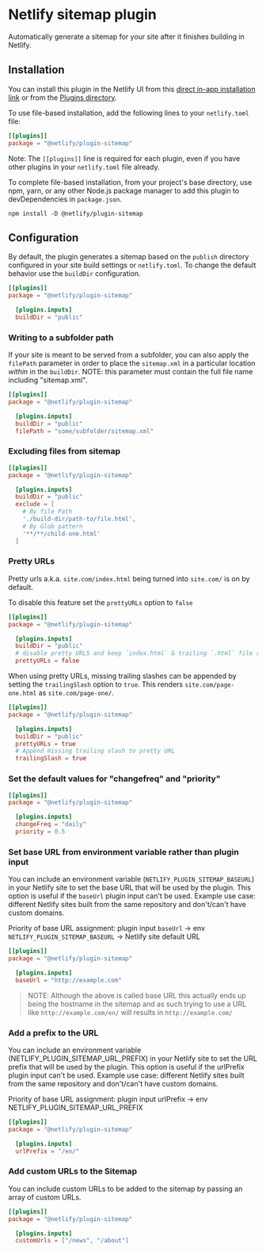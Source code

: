 # Netlify sitemap plugin

Automatically generate a sitemap for your site after it finishes building in Netlify.

## Installation

You can install this plugin in the Netlify UI from this [direct in-app installation link](https://app.netlify.com/plugins/@netlify/plugin-sitemap/install) or from the [Plugins directory](https://app.netlify.com/plugins).

To use file-based installation, add the following lines to your `netlify.toml` file:

```toml
[[plugins]]
package = "@netlify/plugin-sitemap"
```

Note: The `[[plugins]]` line is required for each plugin, even if you have other plugins in your `netlify.toml` file already.

To complete file-based installation, from your project's base directory, use npm, yarn, or any other Node.js package manager to add this plugin to devDependencies in `package.json`.

```
npm install -D @netlify/plugin-sitemap
```

## Configuration

By default, the plugin generates a sitemap based on the `publish` directory configured in your site build settings or `netlify.toml`.
To change the default behavior use the `buildDir` configuration.

```toml
[[plugins]]
package = "@netlify/plugin-sitemap"

  [plugins.inputs]
  buildDir = "public"
```

### Writing to a subfolder path

If your site is meant to be served from a subfolder, you can also apply the `filePath` parameter in order to place the `sitemap.xml` in a particular location _within_ in the `buildDir`. NOTE: this parameter must contain the full file name including "sitemap.xml".

```toml
[[plugins]]
package = "@netlify/plugin-sitemap"

  [plugins.inputs]
  buildDir = "public"
  filePath = "some/subfolder/sitemap.xml"
```

### Excluding files from sitemap

```toml
[[plugins]]
package = "@netlify/plugin-sitemap"

  [plugins.inputs]
  buildDir = "public"
  exclude = [
    # By file Path
    './build-dir/path-to/file.html',
    # By Glob pattern
    '**/**/child-one.html'
  ]
```

### Pretty URLs

Pretty urls a.k.a. `site.com/index.html` being turned into  `site.com/` is on by default.

To disable this feature set the `prettyURLs` option to `false`

```toml
[[plugins]]
package = "@netlify/plugin-sitemap"

  [plugins.inputs]
  buildDir = "public"
  # disable pretty URLS and keep `index.html` & trailing `.html` file references in paths
  prettyURLs = false
```

When using pretty URLs, missing trailing slashes can be appended by setting the `trailingSlash` option to `true`. This renders `site.com/page-one.html` as `site.com/page-one/`.

```toml
[[plugins]]
package = "@netlify/plugin-sitemap"

  [plugins.inputs]
  buildDir = "public"
  prettyURLs = true
  # Append missing trailing slash to pretty URL
  trailingSlash = true
```

### Set the default values for "changefreq" and "priority"

```toml
[[plugins]]
package = "@netlify/plugin-sitemap"

  [plugins.inputs]
  changeFreq = "daily"
  priority = 0.5
```
### Set base URL from environment variable rather than plugin input

You can include an environment variable (`NETLIFY_PLUGIN_SITEMAP_BASEURL`) in your Netlify site to set the base URL that will be used by the plugin. This option is useful if the `baseUrl` plugin input can't be used.
Example use case: different Netlify sites built from the same repository and don't/can't have custom domains.

Priority of base URL assignment:
plugin input `baseUrl` -> env `NETLIFY_PLUGIN_SITEMAP_BASEURL` -> Netlify site default URL

```toml
[[plugins]]
package = "@netlify/plugin-sitemap"

  [plugins.inputs]
  baseUrl = "http://example.com"
```

>  NOTE: Although the above is called base URL this actually ends up being the hostname in the sitemap and as such trying to use a URL like `http://example.com/en/` will results in `http://example.com/`

### Add a prefix to the URL

You can include an environment variable (NETLIFY_PLUGIN_SITEMAP_URL_PREFIX) in your Netlify site to set the URL prefix that will be used by the plugin. This option is useful if the urlPrefix plugin input can't be used. Example use case: different Netlify sites built from the same repository and don't/can't have custom domains.

Priority of base URL assignment: plugin input urlPrefix -> env NETLIFY_PLUGIN_SITEMAP_URL_PREFIX

```toml
[[plugins]]
package = "@netlify/plugin-sitemap"

  [plugins.inputs]
  urlPrefix = "/en/"
```
### Add custom URLs to the Sitemap

You can include custom URLs to be added to the sitemap by passing an array of custom URLs.

```toml
[[plugins]]
package = "@netlify/plugin-sitemap"

  [plugins.inputs]
  customUrls = ["/news", "/about"]
```
